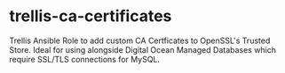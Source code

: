 # trellis-ca-certificates
Trellis Ansible Role to add custom CA Certficates to OpenSSL's Trusted Store. Ideal for using alongside Digital Ocean Managed Databases which require SSL/TLS connections for MySQL.
